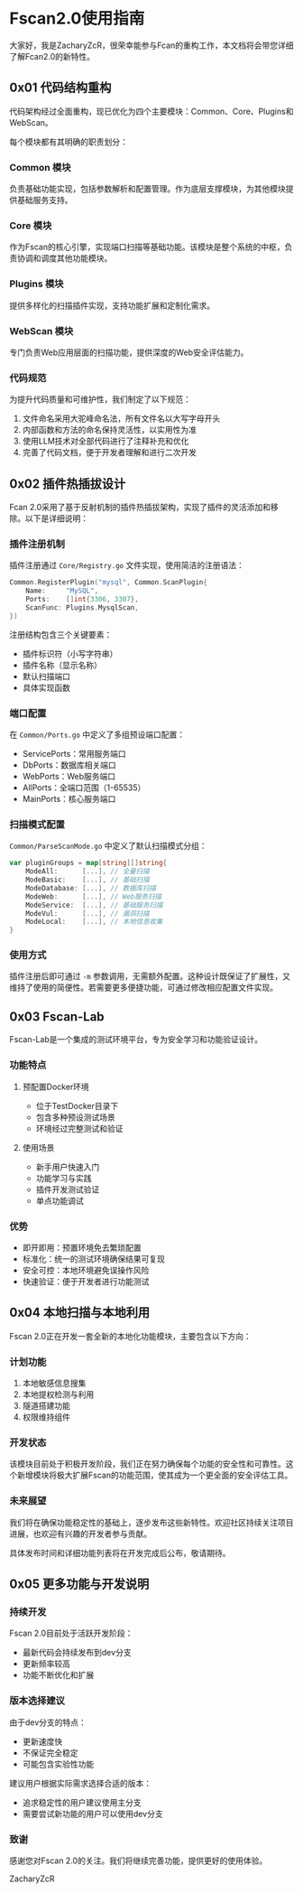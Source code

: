 # Fscan2.0使用指南

大家好，我是ZacharyZcR，很荣幸能参与Fcan的重构工作，本文档将会带您详细了解Fcan2.0的新特性。

## 0x01 代码结构重构

代码架构经过全面重构，现已优化为四个主要模块：Common、Core、Plugins和WebScan。

每个模块都有其明确的职责划分：

### Common 模块
负责基础功能实现，包括参数解析和配置管理。作为底层支撑模块，为其他模块提供基础服务支持。

### Core 模块
作为Fscan的核心引擎，实现端口扫描等基础功能。该模块是整个系统的中枢，负责协调和调度其他功能模块。

### Plugins 模块
提供多样化的扫描插件实现，支持功能扩展和定制化需求。

### WebScan 模块

专门负责Web应用层面的扫描功能，提供深度的Web安全评估能力。

### 代码规范
为提升代码质量和可维护性，我们制定了以下规范：

1. 文件命名采用大驼峰命名法，所有文件名以大写字母开头
2. 内部函数和方法的命名保持灵活性，以实用性为准
3. 使用LLM技术对全部代码进行了注释补充和优化
4. 完善了代码文档，便于开发者理解和进行二次开发

## 0x02 插件热插拔设计

Fcan 2.0采用了基于反射机制的插件热插拔架构，实现了插件的灵活添加和移除。以下是详细说明：

### 插件注册机制
插件注册通过 `Core/Registry.go` 文件实现，使用简洁的注册语法：

```go
Common.RegisterPlugin("mysql", Common.ScanPlugin{
    Name:     "MySQL",
    Ports:    []int{3306, 3307},
    ScanFunc: Plugins.MysqlScan,
})
```

注册结构包含三个关键要素：
- 插件标识符（小写字符串）
- 插件名称（显示名称）
- 默认扫描端口
- 具体实现函数

### 端口配置
在 `Common/Ports.go` 中定义了多组预设端口配置：

- ServicePorts：常用服务端口
- DbPorts：数据库相关端口
- WebPorts：Web服务端口
- AllPorts：全端口范围（1-65535）
- MainPorts：核心服务端口

### 扫描模式配置
`Common/ParseScanMode.go` 中定义了默认扫描模式分组：

```go
var pluginGroups = map[string][]string{
    ModeAll:      [...], // 全量扫描
    ModeBasic:    [...], // 基础扫描
    ModeDatabase: [...], // 数据库扫描
    ModeWeb:      [...], // Web服务扫描
    ModeService:  [...], // 基础服务扫描
    ModeVul:      [...], // 漏洞扫描
    ModeLocal:    [...], // 本地信息收集
}
```

### 使用方式
插件注册后即可通过 `-m` 参数调用，无需额外配置。这种设计既保证了扩展性，又维持了使用的简便性。若需要更多便捷功能，可通过修改相应配置文件实现。

## 0x03 Fscan-Lab

Fscan-Lab是一个集成的测试环境平台，专为安全学习和功能验证设计。

### 功能特点

1. 预配置Docker环境
   - 位于TestDocker目录下
   - 包含多种预设测试场景
   - 环境经过完整测试和验证

2. 使用场景
   - 新手用户快速入门
   - 功能学习与实践
   - 插件开发测试验证
   - 单点功能调试

### 优势

- 即开即用：预置环境免去繁琐配置
- 标准化：统一的测试环境确保结果可复现
- 安全可控：本地环境避免误操作风险
- 快速验证：便于开发者进行功能测试

## 0x04 本地扫描与本地利用

Fscan 2.0正在开发一套全新的本地化功能模块，主要包含以下方向：

### 计划功能

1. 本地敏感信息搜集
2. 本地提权检测与利用
3. 隧道搭建功能
4. 权限维持组件

### 开发状态

该模块目前处于积极开发阶段，我们正在努力确保每个功能的安全性和可靠性。这个新增模块将极大扩展Fscan的功能范围，使其成为一个更全面的安全评估工具。

### 未来展望

我们将在确保功能稳定性的基础上，逐步发布这些新特性。欢迎社区持续关注项目进展，也欢迎有兴趣的开发者参与贡献。

具体发布时间和详细功能列表将在开发完成后公布，敬请期待。

## 0x05 更多功能与开发说明

### 持续开发

Fscan 2.0目前处于活跃开发阶段：
- 最新代码会持续发布到dev分支
- 更新频率较高
- 功能不断优化和扩展

### 版本选择建议

由于dev分支的特点：
- 更新速度快
- 不保证完全稳定
- 可能包含实验性功能

建议用户根据实际需求选择合适的版本：
- 追求稳定性的用户建议使用主分支
- 需要尝试新功能的用户可以使用dev分支

### 致谢

感谢您对Fscan 2.0的关注。我们将继续完善功能，提供更好的使用体验。

ZacharyZcR